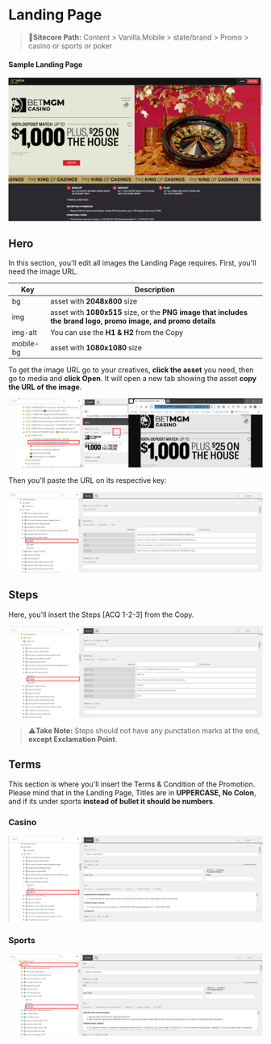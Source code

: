 # Landing Page

> :memo:**Sitecore Path:** Content > Vanilla.Mobile > state/brand > Promo > casino or sports or poker

#### Sample Landing Page

![Landing Page Sample](<../../static/img/builds/landing-page/Landing Page Page.png>)

## Hero

In this section, you'll edit all images the Landing Page requires. First, you'll need the image URL.

| Key       | Description                                                                                                     |
| --------- | --------------------------------------------------------------------------------------------------------------- |
| bg        | asset with **2048x800** size                                                                                    |
| img       | asset with **1080x515** size, or the **PNG image that includes the brand logo, promo image, and promo details** |
| img-alt   | You can use the **H1 & H2** from the Copy                                                                       |
| mobile-bg | asset with **1080x1080** size                                                                                   |

To get the image URL go to your creatives, **click the asset** you need, then go to media and **click Open**. It will open a new tab showing the asset **copy the URL of the image**.

![Landing Page Sample](../../static/img/builds/landing-page/url.png)

Then you'll paste the URL on its respective key:

![Landing Page Sample](../../static/img/builds/landing-page/Hero.png)

## Steps

Here, you'll insert the Steps [ACQ 1-2-3] from the Copy.

![Landing Page Sample](../../static/img/builds/landing-page/steps.png)

> :warning:**Take Note:** Steps should not have any punctation marks at the end, **except Exclamation Point**.

## Terms

This section is where you'll insert the Terms & Condition of the Promotion. Please mind that in the Landing Page, Titles are in **UPPERCASE, No Colon**, and if its under sports **instead of bullet it should be numbers**.

### Casino

![Landing Page Sample](../../static/img/builds/landing-page/terms.png)

### Sports

![Landing Page Sample](../../static/img/builds/landing-page/sports.png)
